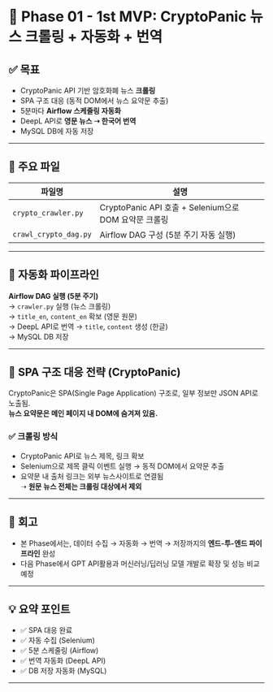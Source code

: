 # 🚀 Phase 01 - 1st MVP: CryptoPanic 뉴스 크롤링 + 자동화 + 번역

## ✅ 목표
- CryptoPanic API 기반 암호화폐 뉴스 **크롤링**
- SPA 구조 대응 (동적 DOM에서 뉴스 요약문 추출)
- 5분마다 **Airflow 스케줄링 자동화**
- DeepL API로 **영문 뉴스 ➝ 한국어 번역**
- MySQL DB에 자동 저장

---

## 📂 주요 파일

| 파일명 | 설명 |
|--------|------|
| `crypto_crawler.py` | CryptoPanic API 호출 + Selenium으로 DOM 요약문 크롤링 |
| `crawl_crypto_dag.py` | Airflow DAG 구성 (5분 주기 자동 실행) |

---

## 🔁 자동화 파이프라인

**Airflow DAG 실행 (5분 주기)**  
→ `crawler.py` 실행 (뉴스 크롤링)  
→ `title_en`, `content_en` 확보 (영문 원문)  
→ DeepL API로 번역 → `title`, `content` 생성 (한글)  
→ MySQL DB 저장

---

## 🔬 SPA 구조 대응 전략 (CryptoPanic)

CryptoPanic은 SPA(Single Page Application) 구조로,
일부 정보만 JSON API로 노출됨.  
**뉴스 요약문은 메인 페이지 내 DOM에 숨겨져 있음.**

### ✅ 크롤링 방식
- CryptoPanic API로 뉴스 제목, 링크 확보
- Selenium으로 제목 클릭 이벤트 실행 → 동적 DOM에서 요약문 추출
- 요약문 내 출처 링크는 외부 뉴스사이트로 연결됨  
  ➝ **원문 뉴스 전체는 크롤링 대상에서 제외**

---

## 💭 회고

- 본 Phase에서는, 
  데이터 수집 → 자동화 → 번역 → 저장까지의 **엔드-투-엔드 파이프라인** 완성
- 다음 Phase에서 GPT API활용과 머신러닝/딥러닝 모델 개발로 확장 및 성능 비교 예정

---

## 💡 요약 포인트
- ✅ SPA 대응 완료
- ✅ 자동 수집 (Selenium)
- ✅ 5분 스케줄링 (Airflow)
- ✅ 번역 자동화 (DeepL API)
- ✅ DB 저장 자동화 (MySQL)

---
